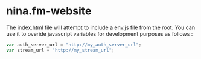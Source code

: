 # nina.fm-website

The index.html file will attempt to include a env.js file from the root.
You can use it to overide javascript variables for development purposes as follows :

```javascript
var auth_server_url = "http://my_auth_server_url";
var stream_url = "http://my_stream_url";
```
